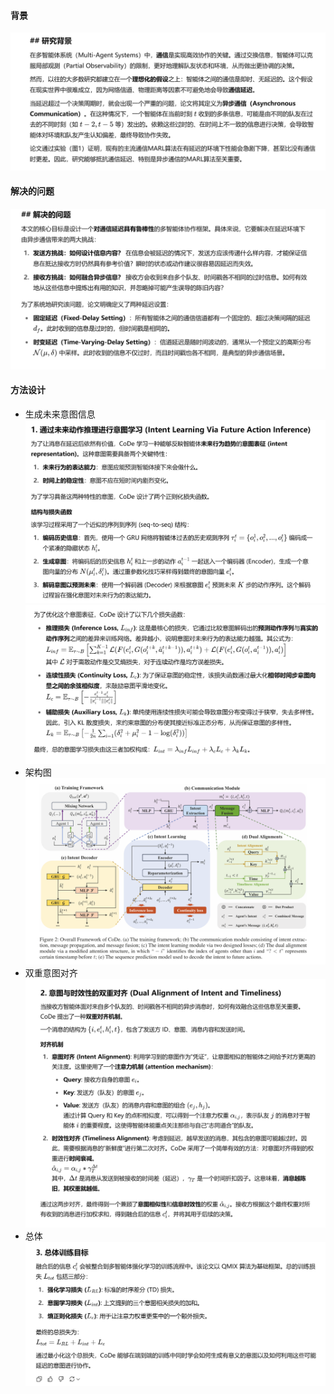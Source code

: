 #### 背景
![alt text](image-83.png)

#### 解决的问题
![alt text](image-84.png)

#### 方法设计
- 生成未来意图信息
![alt text](image-87.png)
![alt text](image-88.png)
- 架构图
![alt text](image-86.png)
- 双重意图对齐
![alt text](image-89.png)
- 总体
![alt text](image-90.png)